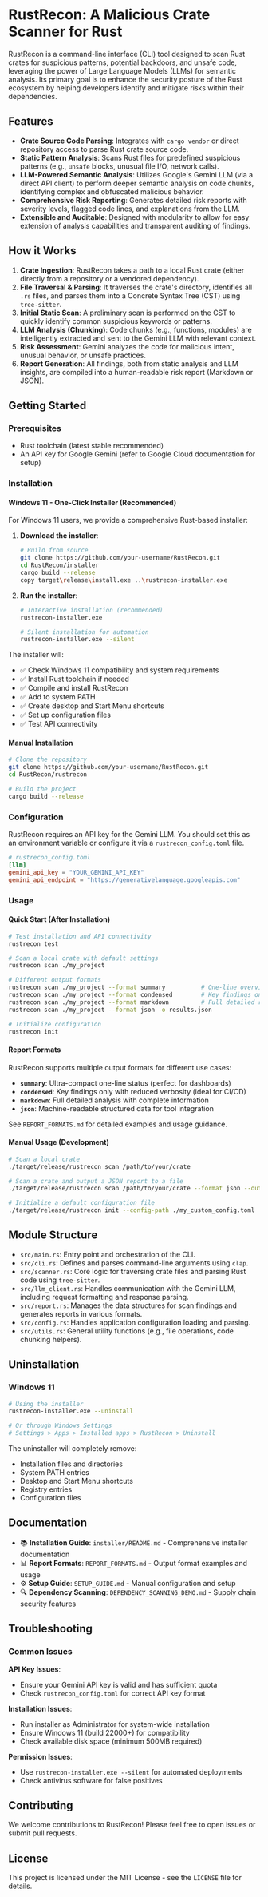 # RustRecon: A Malicious Crate Scanner for Rust

RustRecon is a command-line interface (CLI) tool designed to scan Rust crates for suspicious patterns, potential backdoors, and unsafe code, leveraging the power of Large Language Models (LLMs) for semantic analysis. Its primary goal is to enhance the security posture of the Rust ecosystem by helping developers identify and mitigate risks within their dependencies.

## Features

*   **Crate Source Code Parsing**: Integrates with `cargo vendor` or direct repository access to parse Rust crate source code.
*   **Static Pattern Analysis**: Scans Rust files for predefined suspicious patterns (e.g., `unsafe` blocks, unusual file I/O, network calls).
*   **LLM-Powered Semantic Analysis**: Utilizes Google's Gemini LLM (via a direct API client) to perform deeper semantic analysis on code chunks, identifying complex and obfuscated malicious behavior.
*   **Comprehensive Risk Reporting**: Generates detailed risk reports with severity levels, flagged code lines, and explanations from the LLM.
*   **Extensible and Auditable**: Designed with modularity to allow for easy extension of analysis capabilities and transparent auditing of findings.

## How it Works

1.  **Crate Ingestion**: RustRecon takes a path to a local Rust crate (either directly from a repository or a vendored dependency).
2.  **File Traversal & Parsing**: It traverses the crate's directory, identifies all `.rs` files, and parses them into a Concrete Syntax Tree (CST) using `tree-sitter`.
3.  **Initial Static Scan**: A preliminary scan is performed on the CST to quickly identify common suspicious keywords or patterns.
4.  **LLM Analysis (Chunking)**: Code chunks (e.g., functions, modules) are intelligently extracted and sent to the Gemini LLM with relevant context.
5.  **Risk Assessment**: Gemini analyzes the code for malicious intent, unusual behavior, or unsafe practices.
6.  **Report Generation**: All findings, both from static analysis and LLM insights, are compiled into a human-readable risk report (Markdown or JSON).

## Getting Started

### Prerequisites

*   Rust toolchain (latest stable recommended)
*   An API key for Google Gemini (refer to Google Cloud documentation for setup)

### Installation

#### Windows 11 - One-Click Installer (Recommended)

For Windows 11 users, we provide a comprehensive Rust-based installer:

1. **Download the installer**:
   ```bash
   # Build from source
   git clone https://github.com/your-username/RustRecon.git
   cd RustRecon/installer
   cargo build --release
   copy target\release\install.exe ..\rustrecon-installer.exe
   ```

2. **Run the installer**:
   ```bash
   # Interactive installation (recommended)
   rustrecon-installer.exe
   
   # Silent installation for automation
   rustrecon-installer.exe --silent
   ```

The installer will:
- ✅ Check Windows 11 compatibility and system requirements
- ✅ Install Rust toolchain if needed
- ✅ Compile and install RustRecon
- ✅ Add to system PATH
- ✅ Create desktop and Start Menu shortcuts
- ✅ Set up configuration files
- ✅ Test API connectivity

#### Manual Installation

```bash
# Clone the repository
git clone https://github.com/your-username/RustRecon.git
cd RustRecon/rustrecon

# Build the project
cargo build --release
```

### Configuration

RustRecon requires an API key for the Gemini LLM. You should set this as an environment variable or configure it via a `rustrecon_config.toml` file.

```toml
# rustrecon_config.toml
[llm]
gemini_api_key = "YOUR_GEMINI_API_KEY"
gemini_api_endpoint = "https://generativelanguage.googleapis.com"
```

### Usage

#### Quick Start (After Installation)

```bash
# Test installation and API connectivity
rustrecon test

# Scan a local crate with default settings
rustrecon scan ./my_project

# Different output formats
rustrecon scan ./my_project --format summary          # One-line overview
rustrecon scan ./my_project --format condensed        # Key findings only  
rustrecon scan ./my_project --format markdown         # Full detailed report
rustrecon scan ./my_project --format json -o results.json

# Initialize configuration
rustrecon init
```

#### Report Formats

RustRecon supports multiple output formats for different use cases:

- **`summary`**: Ultra-compact one-line status (perfect for dashboards)
- **`condensed`**: Key findings only with reduced verbosity (ideal for CI/CD) 
- **`markdown`**: Full detailed analysis with complete information
- **`json`**: Machine-readable structured data for tool integration

See `REPORT_FORMATS.md` for detailed examples and usage guidance.

#### Manual Usage (Development)

```bash
# Scan a local crate
./target/release/rustrecon scan /path/to/your/crate

# Scan a crate and output a JSON report to a file
./target/release/rustrecon scan /path/to/your/crate --format json --output report.json

# Initialize a default configuration file
./target/release/rustrecon init --config-path ./my_custom_config.toml
```

## Module Structure

*   `src/main.rs`: Entry point and orchestration of the CLI.
*   `src/cli.rs`: Defines and parses command-line arguments using `clap`.
*   `src/scanner.rs`: Core logic for traversing crate files and parsing Rust code using `tree-sitter`.
*   `src/llm_client.rs`: Handles communication with the Gemini LLM, including request formatting and response parsing.
*   `src/report.rs`: Manages the data structures for scan findings and generates reports in various formats.
*   `src/config.rs`: Handles application configuration loading and parsing.
*   `src/utils.rs`: General utility functions (e.g., file operations, code chunking helpers).

## Uninstallation

### Windows 11

```bash
# Using the installer
rustrecon-installer.exe --uninstall

# Or through Windows Settings
# Settings > Apps > Installed apps > RustRecon > Uninstall
```

The uninstaller will completely remove:
- Installation files and directories
- System PATH entries  
- Desktop and Start Menu shortcuts
- Registry entries
- Configuration files

## Documentation

- 📚 **Installation Guide**: `installer/README.md` - Comprehensive installer documentation
- 📊 **Report Formats**: `REPORT_FORMATS.md` - Output format examples and usage
- ⚙️ **Setup Guide**: `SETUP_GUIDE.md` - Manual configuration and setup
- 🔍 **Dependency Scanning**: `DEPENDENCY_SCANNING_DEMO.md` - Supply chain security features

## Troubleshooting

### Common Issues

**API Key Issues**:
- Ensure your Gemini API key is valid and has sufficient quota
- Check `rustrecon_config.toml` for correct API key format

**Installation Issues**:
- Run installer as Administrator for system-wide installation
- Ensure Windows 11 (build 22000+) for compatibility
- Check available disk space (minimum 500MB required)

**Permission Issues**:
- Use `rustrecon-installer.exe --silent` for automated deployments
- Check antivirus software for false positives

## Contributing

We welcome contributions to RustRecon! Please feel free to open issues or submit pull requests.

## License

This project is licensed under the MIT License - see the `LICENSE` file for details.